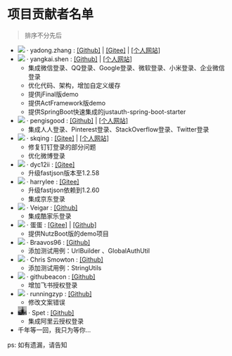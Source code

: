 # 项目贡献者名单

> 排序不分先后

- <img src="https://avatar.gitee.com/uploads/99/784199_yadong.zhang.png!avatar100?1462325358" width="20"> · yadong.zhang :  <a href="https://github.com/zhangyd-c" target="_blank">[Github]</a> | <a href="https://gitee.com/yadong.zhang" target="_blank">[Gitee]</a> | <a href="https://www.zhyd.me" target="_blank">[个人网站]</a>
- <img src="https://avatars0.githubusercontent.com/u/10429917?s=460&v=4" width="20"> · yangkai.shen :  <a href="https://github.com/xkcoding" target="_blank">[Github]</a> | <a href="https://xkcoding.com" target="_blank">[个人网站]</a>    
  - 集成微信登录、QQ登录、Google登录、微软登录、小米登录、企业微信登录
  - 优化代码、架构，增加自定义缓存
  - 提供jFinal版demo
  - 提供ActFramework版demo
  - 提供SpringBoot快速集成的justauth-spring-boot-starter
- <img src="https://avatars2.githubusercontent.com/u/2988765?s=115&v=4" width="20"> · pengisgood :  <a href="https://github.com/pengisgood" target="_blank">[Github]</a> | <a href="https://pengisgood.github.io" target="_blank">[个人网站]</a>
  - 集成人人登录、Pinterest登录、StackOverflow登录、Twitter登录
- <img src="https://avatar.gitee.com/uploads/51/1651_dolphinboy.png!avatar100?1479346570" width="20"> · skqing :  <a href="https://gitee.com/skqing" target="_blank">[Gitee]</a> | <a href="https://my.oschina.net/dolphinboy" target="_blank">[个人网站]</a>    
  - 修复钉钉登录的部分问题
  - 优化微博登录
- <img src="https://avatars1.githubusercontent.com/u/47110161?s=88&v=4" width="20"> · dyc12ii :  <a href="https://github.com/dyc12ii" target="_blank">[Gitee]</a>
  - 升级fastjson版本至1.2.58
- <img src="https://gitee.com/uploads/22/4981222_harryleexyz.png?1556524275" width="20"> · harrylee :  <a href="https://gitee.com/harryleexyz" target="_blank">[Gitee]</a>
  - 升级fastjson依赖到1.2.60
  - 集成京东登录
- <img src="https://avatars3.githubusercontent.com/u/32814990?s=460&v=4" width="20"> · Veigar :  <a href="https://github.com/wuweiqi1993" target="_blank">[Github]</a>
  -  集成酷家乐登录
- <img src="https://avatar.gitee.com/uploads/24/1280924_TopCoderMyDream.png!avatar200?1523763232" width="20"> · 蛋蛋 :  <a href="https://gitee.com/TopCoderMyDream" target="_blank">[Gitee]</a> | <a href="https://github.com/EggsBlue" target="_blank">[Github]</a>
  -  提供NutzBoot版的demo项目
- <img src="https://avatars0.githubusercontent.com/u/35978114?s=180&v=4" width="20"> · Braavos96 :  <a href="https://github.com/Braavos96" target="_blank">[Github]</a>
  -  添加测试用例：UrlBuilder 、GlobalAuthUtil 
- <img src="https://avatars0.githubusercontent.com/u/283483?s=180&v=4" width="20"> · Chris Smowton :  <a href="https://github.com/smowton" target="_blank">[Github]</a>
  -  添加测试用例：StringUtils
- <img src="https://avatars1.githubusercontent.com/u/31759178?s=88&v=4" width="20"> · githubeacon :  <a href="https://github.com/githubeacon" target="_blank">[Github]</a>
  -  增加飞书授权登录
- <img src="https://avatars3.githubusercontent.com/u/20242284?s=88&u=2aeb7576bd61392e9fd94227d2b3048a9aea6f73&v=4" width="20"> · runningzyp :  <a href="https://github.com/runningzyp" target="_blank">[Github]</a>
  -  修改文案错误
- <img src="./_media/contributor/f4af112a.png" width="20"> · Spet :  <a href="https://github.com/snippet0809" target="_blank">[Github]</a>
  -  集成阿里云授权登录
- 千年等一回，我只为等你...

ps: 如有遗漏，请告知
